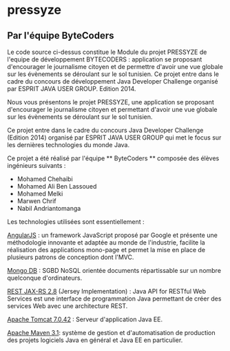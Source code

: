 pressyze
========

## Par l'équipe ByteCoders

Le code source ci-dessus constitue le Module du projet PRESSYZE de l'equipe de développement BYTECODERS : application se proposant d'encourager le journalisme citoyen et de permettre d'avoir une vue globale sur les évènements se déroulant sur le sol tunisien. Ce projet entre dans le cadre du concours de développement Java Developer Challenge organisé par ESPRIT JAVA USER GROUP. Edition 2014.


Nous vous présentons le projet PRESSYZE, une application se proposant
d'encourager le journalisme citoyen et permettant d'avoir une vue globale
sur les évènements se déroulant sur le sol tunisien.


 Ce projet entre dans le cadre du concours Java Developer Challenge (Edition 2014)
 organisé par ESPRIT JAVA USER GROUP qui met le focus sur les dernières technologies du monde Java.

 Ce projet a été réalisé par l'équipe ** ByteCoders ** composée des élèves ingénieurs suivants :
 
 - Mohamed Chehaibi
 - Mohamed Ali Ben Lassoued
 - Mohamed Melki
 - Marwen Chrif
 - Nabil Andriantomanga
 
  Les technologies utilisées sont essentiellement :
 
  [AngularJS](https://angularjs.org/) : un framework JavaScript proposé par Google et présente une méthodologie innovante
  et adaptée au monde de l'industrie, facilite la réalisation des applications mono-page
  et permet la mise en place de plusieurs patrons de conception dont l'MVC.
 
 
  [Mongo DB](http://www.mongodb.org/) : SGBD NoSQL orientée documents répartissable sur un nombre quelconque d'ordinateurs.
 
  [REST JAX-RS 2.8](https://jersey.java.net/) (Jersey Implementation) : Java API for RESTful Web Services est une interface
  de programmation Java permettant de créer des services Web avec une architecture REST.
 
   [Apache Tomcat 7.0.42](http://tomcat.apache.org/) : Serveur d'application Java EE.
 
   [Apache Maven 3.1](http://maven.apache.org/): système de gestion et d'automatisation de production des projets logiciels
  Java en général et Java EE en particulier.
 
